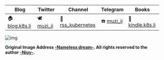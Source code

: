 
| **Blog**                             | **Twitter**                              | **Channel**                            | **Telegram**                             | **Books**                                |
| ------------------------------------ | ---------------------------------------- | -------------------------------------- | ---------------------------------------- | ---------------------------------------- |
| 🏠 [blog.k8s.li](https://blog.k8s.li) | 🕊 [muzi_ii](https://twitter.com/muzi_ii) | 📣 [rss_kubernetes](https://tg.k8s.li/) | ☎️ [muzi_ii](https://telegram.me/muzi_ii) | 📕 [kindle.k8s.li](https://kindle.k8s.li) |
![img](https://cdn.jsdelivr.net/gh/muzi502/muzi502/pixiv-78375788.jpg)

**Original Image Address [-Nameless dream-](https://www.pixiv.net/artworks/78375788). All rights reserved to the author [-Niuy-](https://www.pixiv.net/users/27061582).**
